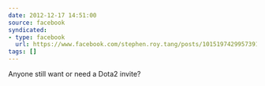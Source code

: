 ```yaml
---
date: 2012-12-17 14:51:00
source: facebook
syndicated:
- type: facebook
  url: https://www.facebook.com/stephen.roy.tang/posts/10151974299573912
tags: []
---
```


Anyone still want or need a Dota2 invite?